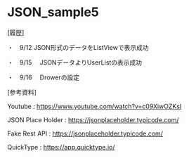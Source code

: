 # JSON_sample5

[履歴]

・　9/12 JSON形式のデータをListViewで表示成功

・　9/15 　JSONデータよりUserListの表示成功

・　9/16 　Drowerの設定

[参考資料]

Youtube : https://www.youtube.com/watch?v=c09XiwOZKsI

JSON Place Holder : https://jsonplaceholder.typicode.com/

Fake Rest API : https://jsonplaceholder.typicode.com/

QuickType : https://app.quicktype.io/

